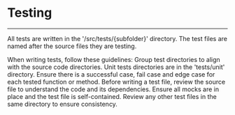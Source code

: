 # Testing

---

All tests are written in the '/src/tests/{subfolder}' directory. The test files are named after the source files they are testing.

When writing tests, follow these guidelines:
Group test directories to align with the source code directories.
Unit tests directories are in the 'tests/unit' directory.
Ensure there is a successful case, fail case and edge case for each tested function or method.
Before writing a test file, review the source file to understand the code and its dependencies.
Ensure all mocks are in place and the test file is self-contained.
Review any other test files in the same directory to ensure consistency.

